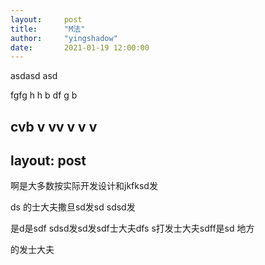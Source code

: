 ```yaml
---
layout:     post
title:      "M法"
author:     "yingshadow"
date:       2021-01-19 12:00:00
---
```

asdasd
asd

fgfg
h
h
b
df
g
b

cvb
v
vv
v
v
v
---
layout:     post
---
啊是大多数按实际开发设计和jkfksd发

ds 的士大夫撒旦sd发sd sdsd发

是d是sdf sdsd发sd发sdf士大夫dfs s打发士大夫sdff是sd 地方 

的发士大夫
